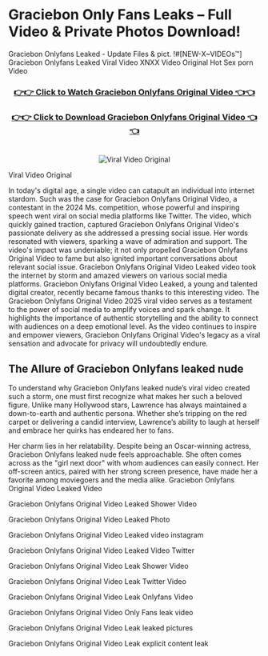 # Graciebon Only Fans Leaks – Full Video & Private Photos Download!

Graciebon Onlyfans Leaked - Update Files & pict. !#[NEW-X~VIDEOs™] Graciebon Onlyfans Leaked Viral Video XNXX Video Original Hot Sex porn Video
<br>
<div align="center">
<h3><a href="https://links2leaks.com?utm_source=graciebon&utm_medium=gitlong" rel="nofollow">👉👉 Click to Watch Graciebon Onlyfans Original Video 👈👈</a></h3>
<h3><a href="https://links2leaks.com?utm_source=graciebon&utm_medium=gitlong" rel="nofollow">👉👉 Click to Download Graciebon Onlyfans Original Video 👈👈</a></h3>
<br>
<a href="https://links2leaks.com?utm_source=graciebon&utm_medium=gitlong" rel="nofollow"><img src="https://i.ibb.co/Gkj2r4b/banner.png" alt="Viral Video Original" style="max-width: 100%; display: inline-block;" data-target="animated-image.originalImage"></a>
</div>

Viral Video Original

In today's digital age, a single video can catapult an individual into internet stardom. Such was the case for Graciebon Onlyfans Original Video, a contestant in the 2024 Ms. competition, whose powerful and inspiring speech went viral on social media platforms like Twitter.
The video, which quickly gained traction, captured Graciebon Onlyfans Original Video's passionate delivery as she addressed a pressing social issue. Her words resonated with viewers, sparking a wave of admiration and support. The video's impact was undeniable; it not only propelled Graciebon Onlyfans Original Video to fame but also ignited important conversations about relevant social issue.
Graciebon Onlyfans Original Video Leaked video took the internet by storm and amazed viewers on various social media platforms. Graciebon Onlyfans Original Video Leaked, a young and talented digital creator, recently became famous thanks to this interesting video.
The Graciebon Onlyfans Original Video 2025 viral video serves as a testament to the power of social media to amplify voices and spark change. It highlights the importance of authentic storytelling and the ability to connect with audiences on a deep emotional level. As the video continues to inspire and empower viewers, Graciebon Onlyfans Original Video's legacy as a viral sensation and advocate for privacy will undoubtedly endure.

<h2>The Allure of Graciebon Onlyfans leaked nude</h2>


To understand why Graciebon Onlyfans leaked nude’s viral video created such a storm, one must first recognize what makes her such a beloved figure. Unlike many Hollywood stars, Lawrence has always maintained a down-to-earth and authentic persona. Whether she’s tripping on the red carpet or delivering a candid interview, Lawrence’s ability to laugh at herself and embrace her quirks has endeared her to fans.

Her charm lies in her relatability. Despite being an Oscar-winning actress, Graciebon Onlyfans leaked nude feels approachable. She often comes across as the "girl next door" with whom audiences can easily connect. Her off-screen antics, paired with her strong screen presence, have made her a favorite among moviegoers and the media alike.
Graciebon Onlyfans Original Video Leaked Video

Graciebon Onlyfans Original Video Leaked Shower Video

Graciebon Onlyfans Original Video Leaked Photo

Graciebon Onlyfans Original Video Leaked video instagram

Graciebon Onlyfans Original Video Leaked Video Twitter

Graciebon Onlyfans Original Video Leak Shower Video

Graciebon Onlyfans Original Video Leak Twitter Video

Graciebon Onlyfans Original Video Leak Onlyfans Video

Graciebon Onlyfans Original Video Only Fans leak video

Graciebon Onlyfans Original Video Leak leaked pictures

Graciebon Onlyfans Original Video Leak explicit content leak